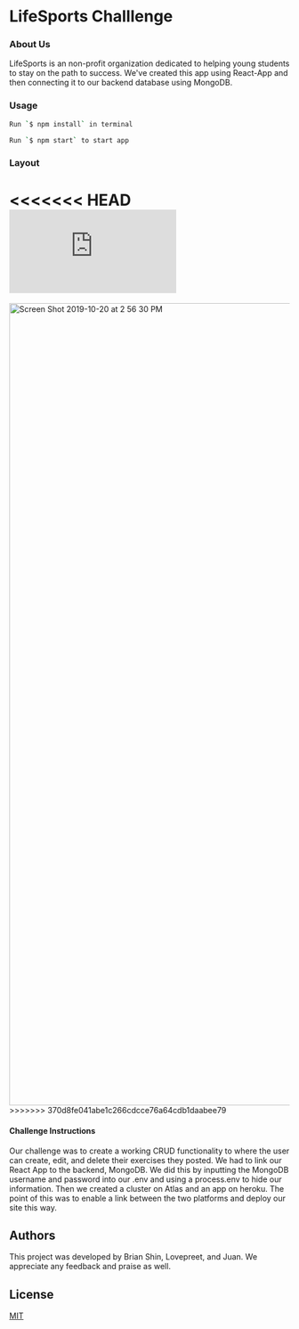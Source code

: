 
# LifeSports Challlenge 

### About Us

LifeSports is an non-profit organization dedicated to helping young students to stay on the path to success. We've created this app using React-App and then connecting it to our backend database using MongoDB.

### Usage

```bash
Run `$ npm install` in terminal

Run `$ npm start` to start app
```

### Layout
<<<<<<< HEAD
![Readmesports.pdf](https://github.com/bshin9/lifesports_app/files/3748208/Readmesports.pdf)
=======
<img width="1440" alt="Screen Shot 2019-10-20 at 2 56 30 PM" src="https://user-images.githubusercontent.com/52217063/67164555-e57f5400-f349-11e9-88ab-82bbc846ef20.png">
>>>>>>> 370d8fe041abe1c266cdcce76a64cdb1daabee79

#### Challenge Instructions

Our challenge was to create a working CRUD functionality to where the user can create, edit, and delete their exercises they posted. We had to link our React App to the backend, MongoDB. We did this by inputting the MongoDB username and password into our .env and using a process.env to hide our information. Then we created a cluster on Atlas and an app on heroku. The point of this was to enable a link between the two platforms and deploy our site this way.

## Authors

This project was developed by Brian Shin, Lovepreet, and Juan. We appreciate any feedback and praise as well. 

## License

[MIT](https://choosealicense.com/licenses/mit/#)

